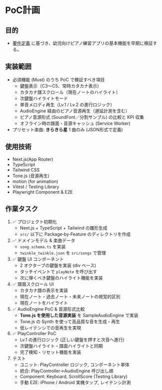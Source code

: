 # PoC計画

## 目的
- [要件定義](./requirements.md) に基づき、幼児向けピアノ練習アプリの基本機能を早期に検証する。

## 実装範囲
- 必須機能 (Must) のうち PoC で検証すべき項目
  - 鍵盤表示（C3〜C5、常時カタカナ表示）
  - カタカナ譜スクロール（現在ノートのハイライト）
  - 次鍵盤ハイライトモード
  - 単音メロディ再生（Lv.1 / Lv.2 の進行ロジック）
  - AudioEngine 経由のピアノ音源再生（遅延計測を含む）
  - ピアノ音源形式 (SoundFont／分割サンプル) の比較と KPI 収集
  - オフライン時の譜面・音源キャッシュ (Service Worker)
- プリセット楽曲: **きらきら星** 1 曲のみ (JSON形式で定義)

## 使用技術
- Next.js(App Router)
- TypeScript
- Tailwind CSS
- Tone.js (音源再生)
- motion (for animation)
- Vitest / Testing Library
- Playwright Component & E2E

## 作業タスク
1. ✅ プロジェクト初期化
   - Next.js + TypeScript + Tailwind の雛形生成
   - `src/` 以下に Package‑by‑Feature のディレクトリを作成
2. ✅ ドメインモデル & 楽曲データ
   - `song.schema.ts` を実装
   - `twinkle_twinkle.json` を `src/songs` で管理
3. ✅ 鍵盤 UI コンポーネント
   - 2 オクターブの鍵盤を実装 (div ベース)
   - タッチイベントで `playNote` を呼び出す
   - 次に弾くべき鍵盤のハイライト機能を実装
4. ✅ 譜面スクロール UI
   - カタカナ譜の表示を実装
   - 現在ノート・過去ノート・未来ノートの視覚的区別
   - 現在ノートをハイライト
5. ✅ AudioEngine PoC & 音源形式比較
   - **Tone.js を使用した音源実装** を SampleAudioEngine で実装
   - Tone.js の Synth を使って高品質な音を生成・再生
   - 低レイテンシでの音再生を実現
6. ✅ PlayController PoC
   - Lv.1 の進行ロジック (正しい鍵盤を押すと次音へ進行)
   - 次鍵盤ハイライト・譜面ハイライトと同期
   - 完了検知・リセット機能を実装
7. テスト
   - ユニット: PlayController ロジック, コンポーネント単体
   - 統合: PlayController→AudioEngine 呼び出し順
   - Component: Keyboard, ScrollScore (Testing Library)
   - 手動 E2E: iPhone / Android 実機タップ, レイテンシ計測
